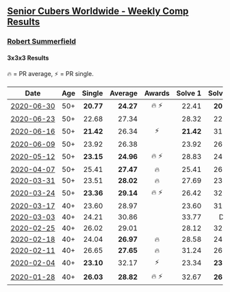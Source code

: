 <style>table {white-space: nowrap;}</style>

## [Senior Cubers Worldwide - Weekly Comp Results](/scw-comp/results/)
### [Robert Summerfield](README.md)
#### 3x3x3 Results

<span style="white-space: nowrap;">🔥 = PR average</span>, <span style="white-space: nowrap;">⚡ = PR single</span>.

| Date | Age | Single | Average | Awards | Solve 1 | Solve 2 | Solve 3 | Solve 4 | Solve 5 | Video |
| :--: | :--: | --: | --: | :--: | --: | --: | --: | --: | --: | :-- |
| [2020-06-30](../../results/2020-06-30/333.md) | 50+ | **20.77** | **24.27** | 🔥 ⚡ | 22.41 | **20.77** | 25.16 | 25.25 | 26.79 | [Desktop](https://www.facebook.com/rob.summerfield.33/videos/10158200023791071) / [Mobile](https://m.facebook.com/rob.summerfield.33/videos/10158200023791071) |
| [2020-06-23](../../results/2020-06-23/333.md) | 50+ | 22.68 | 27.34 |  | 28.32 | 22.68 | 29.15 | 26.29 | 27.40 | [Desktop](https://www.facebook.com/rob.summerfield.33/videos/10158190891251071) / [Mobile](https://m.facebook.com/rob.summerfield.33/videos/10158190891251071) |
| [2020-06-16](../../results/2020-06-16/333.md) | 50+ | **21.42** | 26.34 | ⚡ | **21.42** | 31.28 | 26.42 | 28.51 | 24.08 | [Desktop](https://www.facebook.com/events/604103587178706/permalink/605667260355672) / [Mobile](https://m.facebook.com/events/604103587178706?view=permalink&id=605667260355672) |
| [2020-06-09](../../results/2020-06-09/333.md) | 50+ | 23.92 | 26.38 |  | 23.92 | 26.86 | 25.23 | 33.39 | 27.05 | [Desktop](https://www.facebook.com/events/903549840109576/permalink/907899589674601) / [Mobile](https://m.facebook.com/events/903549840109576?view=permalink&id=907899589674601) |
| [2020-05-12](../../results/2020-05-12/333.md) | 50+ | **23.15** | **24.96** | 🔥 ⚡ | 28.83 | 24.08 | 26.97 | 23.84 | **23.15** | [Desktop](https://www.facebook.com/events/546188069600739/permalink/550267339192812) / [Mobile](https://m.facebook.com/events/546188069600739?view=permalink&id=550267339192812) |
| [2020-04-07](../../results/2020-04-07/333.md) | 50+ | 25.41 | **27.47** | 🔥 | 25.41 | 26.75 | 28.16 | 27.49 | DNF | [Desktop](https://www.facebook.com/events/510082903229069/permalink/510825143154845) / [Mobile](https://m.facebook.com/events/510082903229069?view=permalink&id=510825143154845) |
| [2020-03-31](../../results/2020-03-31/333.md) | 50+ | 23.51 | **28.02** | 🔥 | 27.69 | 23.51 | 32.57 | 23.79 | 37.94 | [Desktop](https://www.facebook.com/events/207898257161923/permalink/211624273455988) / [Mobile](https://m.facebook.com/events/207898257161923?view=permalink&id=211624273455988) |
| [2020-03-24](../../results/2020-03-24/333.md) | 50+ | **23.36** | **29.14** | 🔥 ⚡ | 26.42 | 32.13 | 30.62 | **23.36** | 30.38 | [Desktop](https://www.facebook.com/events/524456301543611/permalink/526813221307919) / [Mobile](https://m.facebook.com/events/524456301543611?view=permalink&id=526813221307919) |
| [2020-03-17](../../results/2020-03-17/333.md) | 40+ | 23.60 | 28.97 |  | 23.60 | 31.84 | 36.37 | 29.37 | 25.70 | [Desktop](https://www.facebook.com/events/280686576235146/permalink/283327539304383) / [Mobile](https://m.facebook.com/events/280686576235146?view=permalink&id=283327539304383) |
| [2020-03-03](../../results/2020-03-03/333.md) | 40+ | 24.21 | 30.86 |  | 33.77 | DNF | 28.58 | 24.21 | 30.23 | [Desktop](https://www.facebook.com/events/241721610185997/permalink/245527363138755) / [Mobile](https://m.facebook.com/events/241721610185997?view=permalink&id=245527363138755) |
| [2020-02-25](../../results/2020-02-25/333.md) | 40+ | 26.02 | 29.01 |  | 28.12 | 32.54 | 26.37 | 37.00 | 26.02 | [Desktop](https://www.facebook.com/events/196320811461109/permalink/198759937883863) / [Mobile](https://m.facebook.com/events/196320811461109?view=permalink&id=198759937883863) |
| [2020-02-18](../../results/2020-02-18/333.md) | 40+ | 24.04 | **26.97** | 🔥 | 28.58 | 24.11 | 24.04 | 34.23 | 28.22 | [Desktop](https://www.facebook.com/events/2558750947697073/permalink/2559037207668447) / [Mobile](https://m.facebook.com/events/2558750947697073?view=permalink&id=2559037207668447) |
| [2020-02-11](../../results/2020-02-11/333.md) | 40+ | 26.65 | **27.65** | 🔥 | 31.24 | 26.69 | 28.72 | 26.65 | 27.53 | [Desktop](https://www.facebook.com/events/616423959107229/permalink/617081895708102) / [Mobile](https://m.facebook.com/events/616423959107229?view=permalink&id=617081895708102) |
| [2020-02-04](../../results/2020-02-04/333.md) | 40+ | **23.10** | 32.17 | ⚡ | 23.34 | **23.10** | 29.61 | 44.70 | 43.56 | [Desktop](https://www.facebook.com/rob.summerfield.33/videos/10157696250581071) / [Mobile](https://m.facebook.com/rob.summerfield.33/videos/10157696250581071) |
| [2020-01-28](../../results/2020-01-28/333.md) | 40+ | **26.03** | **28.82** | 🔥 ⚡ | 32.67 | **26.03** | 27.77 | - | - | [Desktop](https://www.facebook.com/rob.summerfield.33/videos/10157683378806071) / [Mobile](https://m.facebook.com/rob.summerfield.33/videos/10157683378806071) |


<!-- Global site tag (gtag.js) - Google Analytics -->
<script async src="https://www.googletagmanager.com/gtag/js?id=UA-86348435-3"></script>
<script>window.dataLayer = window.dataLayer || []; function gtag() {dataLayer.push(arguments);} gtag('js', new Date()); gtag('config', 'UA-86348435-3');</script>
